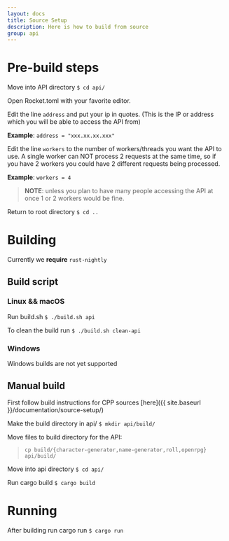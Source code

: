 ```yaml
---
layout: docs
title: Source Setup
description: Here is how to build from source
group: api
---
```


# Pre-build steps

Move into API directory `$ cd api/`

Open Rocket.toml with your favorite editor.

Edit the line `address` and put your ip in quotes. (This is the IP or address which you will be able to access the API from)

**Example**: `address = "xxx.xx.xx.xxx"`

Edit the line `workers` to the number of workers/threads you want the API to use. A single worker can NOT process 2 requests at the same time, so if you have 2 workers you could have 2 different requests being processed.

**Example**: `workers = 4`

> **NOTE**: unless you plan to have many people accessing the API at once 1 or 2 workers would be fine.

Return to root directory `$ cd ..`

# Building

Currently we **require** `rust-nightly`

## Build script

### Linux && macOS

Run build.sh `$ ./build.sh api`

To clean the build run `$ ./build.sh clean-api`

### Windows

Windows builds are not yet supported

## Manual build

First follow build instructions for CPP sources [here]({{ site.baseurl }}/documentation/source-setup/)

Make the build directory in api/ `$ mkdir api/build/`

Move files to build directory for the API:

> `cp build/{character-generator,name-generator,roll,openrpg} api/build/`

Move into api directory `$ cd api/`

Run cargo build `$ cargo build`

# Running

After building run cargo run `$ cargo run`
